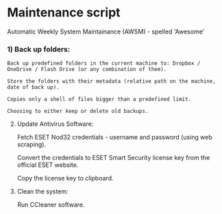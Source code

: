 # Maintenance script

Automatic Weekly System Maintainance (AWSM) - spelled 'Awesome'


### 1) Back up folders:

    Back up predefined folders in the current machine to: Dropbox / OneDrive / Flash Drive (or any combination of them).
    
    Store the folders with their metadata (relative path on the machine, date of back up).
    
    Copies only a shell of files bigger than a predefined limit.
    
    Choosing to either keep or delete old backups.



2) Update Antivirus Software:

    Fetch ESET Nod32 credentials - username and password (using web scraping).
    
    Convert the credentials to ESET Smart Security license key from the official ESET website.
    
    Copy the license key to clipboard.



3) Clean the system:

    Run CCleaner software.
